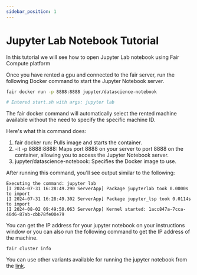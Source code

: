 ```yaml
---
sidebar_position: 1
---
```


# Jupyter Lab Notebook Tutorial


In this tutorial we will see how to open Jupyter Lab notebook
using Fair Compute platform

Once you have rented a gpu and connected to the fair server, 
run the following Docker command to start the Jupyter
Notebook server. 

```bash
fair docker run -p 8888:8888 jupyter/datascience-notebook

# Entered start.sh with args: jupyter lab
```

The fair docker command will automatically select the rented machine available
without the need to specify the specific machine ID.

Here's what this command does:
1. fair docker run: Pulls image and starts the container.
2. -it -p 8888:8888: Maps port 8888 on your server to port 8888 on the container,
allowing you to access the Jupyter Notebook server.
3. jupyter/datascience-notebook: Specifies the Docker image to use.

After running this command, you'll see output similar to the following:

```shell
Executing the command: jupyter lab
[I 2024-07-31 16:28:49.290 ServerApp] Package jupyterlab took 0.0000s to import
[I 2024-07-31 16:28:49.302 ServerApp] Package jupyter_lsp took 0.0114s to import
[I 2024-08-02 09:49:50.063 ServerApp] Kernel started: 1acc847a-7cca-40d6-87ab-cbb78fe00e79
```

You can get the IP address for your jupyter notebook on your instructions window
or you can also run the following command to get the IP address of the machine.

```shell
fair cluster info
```

You can use other variants available for running the jupyter notebook
from the [link](https://jupyter-docker-stacks.readthedocs.io/en/latest/using/selecting.html#jupyter-pytorch-notebook).